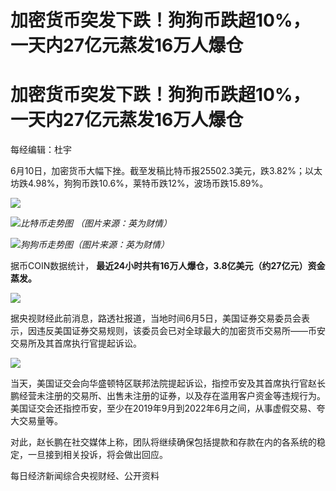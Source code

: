 # 加密货币突发下跌！狗狗币跌超10%，一天内27亿元蒸发16万人爆仓

# 加密货币突发下跌！狗狗币跌超10%，一天内27亿元蒸发16万人爆仓

每经编辑：杜宇

6月10日，加密货币大幅下挫。截至发稿比特币报25502.3美元，跌3.82%；以太坊跌4.98%，狗狗币跌10.6%，莱特币跌12%，波场币跌15.89%。

![](https://inews.gtimg.com/om_bt/O3c4p411fmnMkfAafmqYC5F34URhqqeqPcZv8FwZKg9qEAA/1000)

![](https://inews.gtimg.com/om_bt/OgpMSDixgir5gWTJFSNZmi6w2ke8-TFkQU3b74iuxP2-oAA/1000)_比特币走势图
（图片来源：英为财情）_

![](https://inews.gtimg.com/om_bt/OcWJvCHXccte62ITJxRBv3QU1F4bucoaXBwlbH_R8Gvw4AA/1000)_狗狗币走势图（图片来源：英为财情）_

据币COIN数据统计， **最近24小时共有16万人爆仓，3.8亿美元（约27亿元）资金蒸发。**

![](https://inews.gtimg.com/om_bt/OINFZsUafGWQPwqeGT5smyKnXog7zD_4qal1gchwkCdfQAA/1000)

据央视财经此前消息，路透社报道，当地时间6月5日，美国证券交易委员会表示，因违反美国证券交易规则，该委员会已对全球最大的加密货币交易所——币安交易所及其首席执行官提起诉讼。

![](https://inews.gtimg.com/om_bt/OPHP-00B_cUmwuPv-3G1iLlStfVYI7RfRCEX1w6rBjI4gAA/1000)

当天，美国证交会向华盛顿特区联邦法院提起诉讼，指控币安及其首席执行官赵长鹏经营未注册的交易所、出售未注册的证券，以及存在滥用客户资金等违规行为。美国证交会还指控币安，至少在2019年9月到2022年6月之间，从事虚假交易、夸大交易量等。

对此，赵长鹏在社交媒体上称，团队将继续确保包括提款和存款在内的各系统的稳定，一旦接到相关投诉，将会做出回应。

每日经济新闻综合央视财经、公开资料

